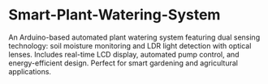 # Smart-Plant-Watering-System
An Arduino-based automated plant watering system featuring dual sensing technology: soil moisture monitoring and LDR light detection with optical lenses. Includes real-time LCD display, automated pump control, and energy-efficient design. Perfect for smart gardening and agricultural applications.
